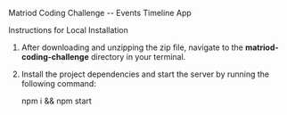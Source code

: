 Matriod Coding Challenge -- Events Timeline App

Instructions for Local Installation

1. After downloading and unzipping the zip file, navigate to the **matriod-coding-challenge** directory in your terminal.

2. Install the project dependencies and start the server by running the following command:

    npm i && npm start
